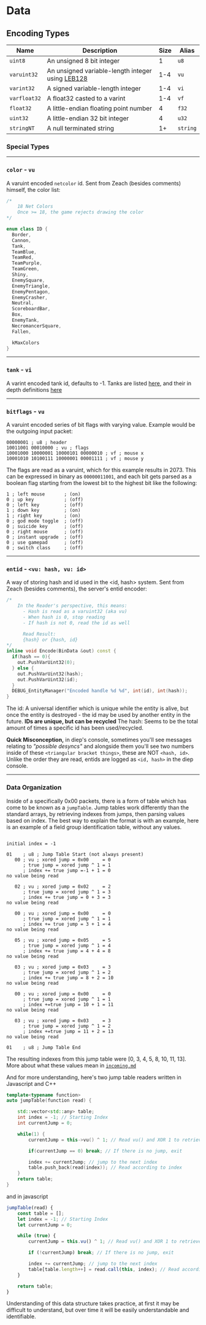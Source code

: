 # **Data**

## **Encoding Types**

| Name         | Description                                                                              | Size | Alias    |
| ------------ | ---------------------------------------------------------------------------------------- | ---- | -------- |
| `uint8`      | An unsigned 8 bit integer                                                                | 1    | `u8`     |
| `varuint32`  | An unsigned variable-length integer using [LEB128](https://en.wikipedia.org/wiki/LEB128) | 1-4  | `vu`     |
| `varint32`   | A signed variable-length integer                                                         | 1-4  | `vi`     |
| `varfloat32` | A float32 casted to a varint                                                             | 1-4  | `vf`     |
| `float32`    | A little-endian floating point number                                                    | 4    | `f32`    |
| `uint32`     | A little-endian 32 bit integer                                                           | 4    | `u32`    |
| `stringNT`   | A null terminated string                                                                 | 1+   | `string` |

### **Special Types**

---

### **`color`** - `vu`

A varuint encoded `netcolor` id. Sent from Zeach (besides comments) himself, the color list:

```c++
/*
    18 Net Colors
    Once >= 18, the game rejects drawing the color
*/

enum class ID {
  Border,
  Cannon,
  Tank,
  TeamBlue,
  TeamRed,
  TeamPurple,
  TeamGreen,
  Shiny,
  EnemySquare,
  EnemyTriangle,
  EnemyPentagon,
  EnemyCrasher,
  Neutral,
  ScoreboardBar,
  Box,
  EnemyTank,
  NecromancerSquare,
  Fallen,

  kMaxColors
}
```

---

### **`tank`** - `vi`

A varint encoded tank id, defaults to -1. Tanks are listed [here](/extras/tanks.js), and their in depth definitions [here](/extras/tankdefs.json)

---

### **`bitflags`** - `vu`

A varuint encoded series of bit flags with varying value. Example would be the outgoing input packet:

```
00000001 ; u8 ; header
10011001 00010000 ; vu ; flags
10001000 10000001 10000101 00000010 ; vf ; mouse x
10001010 10100111 10000001 00001111 ; vf ; mouse y
```

The flags are read as a varuint, which for this example results in 2073. This can be expressed in binary as `00000011001`, and each bit gets parsed as a boolean flag starting from the lowest bit to the highest bit like the following:

```
1 ; left mouse       ; (on)
0 ; up key           ; (off)
0 ; left key         ; (off)
1 ; down key         ; (on)
1 ; right key        ; (on)
0 ; god mode toggle  ; (off)
0 ; suicide key      ; (off)
0 ; right mouse      ; (off)
0 ; instant upgrade  ; (off)
0 ; use gamepad      ; (off)
0 ; switch class     ; (off)
```

---

### **`entid`** - `<vu: hash, vu: id>`

A way of storing hash and id used in the <id, hash> system. Sent from Zeach (besides comments), the server's entid encoder:

```c++
/*
    In the Reader's perspective, this means:
      - Hash is read as a varuint32 (aka vu)
      - When hash is 0, stop reading
      - If hash is not 0, read the id as well

      Read Result:
      {hash} or {hash, id}
*/
inline void Encode(BinData &out) const {
  if(hash == 0){
    out.PushVarUint32(0);
  } else {
    out.PushVarUint32(hash);
    out.PushVarUint32(id);
  }
  DEBUG_EntityManager("Encoded handle %d %d", int(id), int(hash));
}
```

The id: A universal identifier which is unique while the entity is alive, but once the entity is destroyed - the id may be used by another entity in the future. **IDs are unique, but can be recycled**
The hash: Seems to be the total amount of times a specific id has been used/recycled.

**Quick Misconception,** in diep's console, sometimes you'll see messages relating to _"possible desyncs"_ and alongside them you'll see two numbers inside of these `<triangular bracket things>`, these are NOT `<hash, id>`. Unlike the order they are read, entids are logged as `<id, hash>` in the diep console.

---

### **Data Organization**

Inside of a specifically 0x00 packets, there is a form of table which has come to be known as a `jumpTable`. Jump tables work differently than the standard arrays, by retrieving indexes from jumps, then parsing values based on index. The best way to explain the format is with an example, here is an example of a field group identification table, without any values.

```

initial index = -1

01    ; u8 ; Jump Table Start (not always present)
   00 ; vu ; xored jump = 0x00     = 0
      ; true jump = xored jump ^ 1 = 1
      ; index += true jump =-1 + 1 = 0
no value being read

   02 ; vu ; xored jump = 0x02     = 2
      ; true jump = xored jump ^ 1 = 3
      ; index += true jump = 0 + 3 = 3
no value being read

   00 ; vu ; xored jump = 0x00     = 0
      ; true jump = xored jump ^ 1 = 1
      ; index += true jump = 3 + 1 = 4
no value being read

   05 ; vu ; xored jump = 0x05     = 5
      ; true jump = xored jump ^ 1 = 4
      ; index += true jump = 4 + 4 = 8
no value being read

   03 ; vu ; xored jump = 0x03     = 3
      ; true jump = xored jump ^ 1 = 2
      ; index += true jump = 8 + 2 = 10
no value being read

   00 ; vu ; xored jump = 0x00     = 0
      ; true jump = xored jump ^ 1 = 1
      ; index +=true jump = 10 + 1 = 11
no value being read

   03 ; vu ; xored jump = 0x03     = 3
      ; true jump = xored jump ^ 1 = 2
      ; index +=true jump = 11 + 2 = 13
no value being read

01    ; u8 ; Jump Table End
```

The resulting indexes from this jump table were [0, 3, 4, 5, 8, 10, 11, 13]. More about what these values mean in [`incoming.md`](/packets/incoming.md)

And for more understanding, here's two jump table readers written in Javascript and C++

```c++
template<typename function>
auto jumpTable(function read) {

    std::vector<std::any> table;
    int index = -1; // Starting Index
    int currentJump = 0;

    while(1) {
        currentJump = this->vu() ^ 1; // Read vu() and XOR 1 to retrieve the jump

        if(currentJump == 0) break; // If there is no jump, exit

        index += currentJump; // jump to the next index
        table.push_back(read(index)); // Read according to index
    }
    return table;
}
```

and in javascript

```js
jumpTable(read) {
    const table = [];
    let index = -1; // Starting Index
    let currentJump = 0;

    while (true) {
        currentJump = this.vu() ^ 1; // Read vu() and XOR 1 to retrieve the jump

        if (!currentJump) break; // If there is no jump, exit

        index += currentJump; // jump to the next index
        table[table.length++] = read.call(this, index); // Read according to index
    }

    return table;
}
```

Understanding of this data structure takes practice, at first it may be difficult to understand, but over time it will be easily understandable and identifiable.
